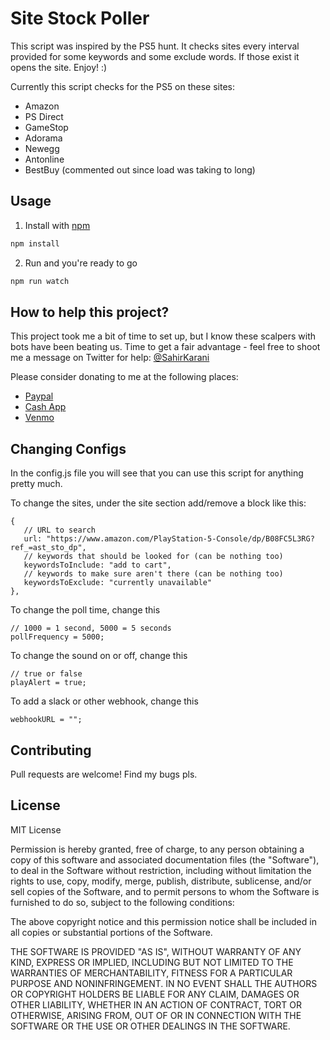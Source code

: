 # Site Stock Poller

This script was inspired by the PS5 hunt. It checks sites every interval provided for some keywords and some exclude words. If those exist it opens the site. Enjoy! :)

Currently this script checks for the PS5 on these sites:
- Amazon
- PS Direct
- GameStop
- Adorama
- Newegg
- Antonline
- BestBuy (commented out since load was taking to long)

## Usage

1. Install with [npm](https://www.npmjs.com/)

```bash
npm install
```

2. Run and you're ready to go

```bash
npm run watch
```

## How to help this project?

This project took me a bit of time to set up, but I know these scalpers with bots have been beating us. Time to get a fair advantage - feel free to shoot me a message on Twitter for help: [@SahirKarani](https://twitter.com/sahirkarani)

Please consider donating to me at the following places:

 - [Paypal](https://www.paypal.com/paypalme/sahirkarani)
 - [Cash App](https://cash.app/$SahirKarani)
 - [Venmo](https://venmo.com/Sahir-Karani)



## Changing Configs

In the config.js file you will see that you can use this script for anything pretty much.

To change the sites, under the site section add/remove a block like this:
```
{
   // URL to search
   url: "https://www.amazon.com/PlayStation-5-Console/dp/B08FC5L3RG?ref_=ast_sto_dp",
   // keywords that should be looked for (can be nothing too)
   keywordsToInclude: "add to cart",
   // keywords to make sure aren't there (can be nothing too)
   keywordsToExclude: "currently unavailable"
},
```

To change the poll time, change this

```
// 1000 = 1 second, 5000 = 5 seconds
pollFrequency = 5000;
```

To change the sound on or off, change this

```
// true or false
playAlert = true;
```

To add a slack or other webhook, change this

```
webhookURL = "";
```


## Contributing
Pull requests are welcome! Find my bugs pls.

## License
MIT License

Permission is hereby granted, free of charge, to any person obtaining a copy
of this software and associated documentation files (the "Software"), to deal
in the Software without restriction, including without limitation the rights
to use, copy, modify, merge, publish, distribute, sublicense, and/or sell
copies of the Software, and to permit persons to whom the Software is
furnished to do so, subject to the following conditions:

The above copyright notice and this permission notice shall be included in all
copies or substantial portions of the Software.

THE SOFTWARE IS PROVIDED "AS IS", WITHOUT WARRANTY OF ANY KIND, EXPRESS OR
IMPLIED, INCLUDING BUT NOT LIMITED TO THE WARRANTIES OF MERCHANTABILITY,
FITNESS FOR A PARTICULAR PURPOSE AND NONINFRINGEMENT. IN NO EVENT SHALL THE
AUTHORS OR COPYRIGHT HOLDERS BE LIABLE FOR ANY CLAIM, DAMAGES OR OTHER
LIABILITY, WHETHER IN AN ACTION OF CONTRACT, TORT OR OTHERWISE, ARISING FROM,
OUT OF OR IN CONNECTION WITH THE SOFTWARE OR THE USE OR OTHER DEALINGS IN THE
SOFTWARE.